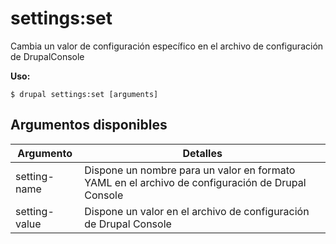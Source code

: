 # settings:set
Cambia un valor de configuración específico en el archivo de configuración de DrupalConsole

**Uso:**
```
$ drupal settings:set [arguments] 
```

## Argumentos disponibles
Argumento | Detalles
---------|-------------
setting-name | Dispone un nombre para un valor en formato YAML en el archivo de configuración de Drupal Console
setting-value | Dispone un valor en el archivo de configuración de Drupal Console
